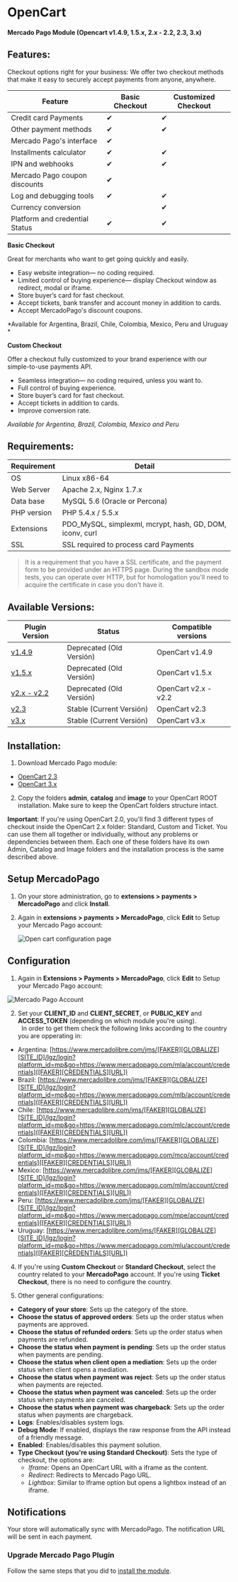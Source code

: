 # OpenCart

#### Mercado Pago Module (Opencart v1.4.9, 1.5.x, 2.x - 2.2, 2.3, 3.x)

## Features:

Checkout options right for your business:
We offer two checkout methods that make it easy to securely accept payments from anyone, anywhere.

| Feature                                                   | Basic  Checkout   | Customized Checkout     |
|---------------------------------------------------------- |-------------------|-------------------------|
| Credit card Payments                                      | ✔                 | ✔                       |
| Other payment methods                                     | ✔                 | ✔                       |
| Mercado Pago's interface                                  | ✔                 |                         |
| Installments calculator                                   | ✔                 | ✔                       |
| IPN and webhooks                                          | ✔                 | ✔                       |
| Mercado Pago coupon discounts                             | ✔                 |                         |
| Log and debugging tools                                   | ✔                 | ✔                       |
| Currency conversion                                       |                   | ✔                       |
| Platform and credential Status                            | ✔                 | ✔                       |

**Basic Checkout**

Great for merchants who want to get going quickly and easily.

* Easy website integration— no coding required.
* Limited control of buying experience— display Checkout window as redirect, modal or iframe.
* Store buyer’s card for fast checkout.
* Accept tickets, bank transfer and account money in addition to cards.
* Accept MercadoPago's discount coupons.

*Available for Argentina, Brazil, Chile, Colombia, Mexico, Peru and Uruguay *

**Custom Checkout**

Offer a checkout fully customized to your brand experience with our simple-to-use payments API.

* Seamless integration— no coding required, unless you want to.
* Full control of buying experience.
* Store buyer’s card for fast checkout.
* Accept tickets in addition to cards.
* Improve conversion rate.

*Available for Argentina, Brazil, Colombia, Mexico and Peru*


## Requirements:

| Requirement               | Detail                                                    |
|---------------------------|-----------------------------------------------------------|
| OS                        | Linux x86-64                                              |
| Web Server                | Apache 2.x, Nginx 1.7.x                                   |
| Data base                 | MySQL 5.6 (Oracle or Percona)                             |
| PHP version               | PHP 5.4.x / 5.5.x                                         |
| Extensions                | PDO_MySQL, simplexml, mcrypt, hash, GD, DOM, iconv, curl  |
| SSL                       | SSL required to process card Payments                     |

>It is a requirement that you have a SSL certificate, and the payment form to be provided under an HTTPS page.
During the sandbox mode tests, you can operate over HTTP, but for homologation you'll need to acquire the certificate in case you don't have it.


## Available Versions:

| Plugin Version                                                                          | Status                    | Compatible versions   |
|-----------------------------------------------------------------------------------------|---------------------------|-----------------------|
| [v1.4.9](https://github.com/mercadopago/cart-opencart/tree/master/v1.4.9)               | Deprecated (Old Versión)  | OpenCart v1.4.9       |
| [v1.5.x](https://github.com/mercadopago/cart-opencart/tree/master/v1.5.x)               | Deprecated (Old Versión)  | OpenCart v1.5.x       |
| [v2.x - v2.2](https://github.com/mercadopago/cart-opencart/tree/master/v2.x%20-%202.2)  | Deprecated (Old Versión)  | OpenCart v2.x - v2.2  |
| [v2.3](https://github.com/mercadopago/cart-opencart-2/archive/master.zip)               | Stable (Current Versión)  | OpenCart v2.3         |
| [v3.x](https://github.com/mercadopago/cart-opencart-3/archive/master.zip)               | Stable (Current Versión)  | OpenCart v3.x         |

## Installation:

1. Download Mercado Pago module:

  * [OpenCart 2.3](https://github.com/mercadopago/cart-opencart/tree/master/v2.3)
  * [OpenCart 3.x](https://github.com/mercadopago/cart-opencart/tree/master/v3.x)

2. Copy the folders **admin**, **catalog** and **image** to your OpenCart ROOT installation. Make sure to keep the OpenCart folders structure intact.

**Important**: If you're using OpenCart 2.0, you'll find 3 different types of checkout inside the OpenCart 2.x folder: Standard, Custom and Ticket. You can use them all together or individually, without any problems or dependencies between them. Each one of these folders have its own Admin, Catalog and Image folders and the installation process is the same described above.

## Setup MercadoPago

1. On your store administration, go to **extensions > payments > MercadoPago** and click **Install**.

2. Again in **extensions > payments > MercadoPago**, click **Edit** to Setup your Mercado Pago account:

	![Open cart configuration page](https://raw.github.com/mercadopago/cart-opencart/master/README.img/MPAccount.png)

## Configuration

1. Again in **Extensions > Payments > MercadoPago**, click **Edit** to Setup your Mercado Pago account:

 ![Mercado Pago Account](https://raw.github.com/brunocodeman/cart-opencart/master/README.img/MPAccount.png)

2.  Set your **CLIENT_ID** and **CLIENT_SECRET**, or **PUBLIC_KEY** and **ACCESS_TOKEN** (depending on which module you're using).  
  In order to get them check the following links according to the country you are opperating in:

  * Argentina: [https://www.mercadolibre.com/jms/[FAKER][GLOBALIZE][SITE_ID]/lgz/login?platform_id=mp&go=https://www.mercadopago.com/mla/account/credentials]([FAKER][CREDENTIALS][URL])
  * Brazil: [https://www.mercadolibre.com/jms/[FAKER][GLOBALIZE][SITE_ID]/lgz/login?platform_id=mp&go=https://www.mercadopago.com/mlb/account/credentials]([FAKER][CREDENTIALS][URL])
  * Chile: [https://www.mercadolibre.com/jms/[FAKER][GLOBALIZE][SITE_ID]/lgz/login?platform_id=mp&go=https://www.mercadopago.com/mlc/account/credentials]([FAKER][CREDENTIALS][URL])
  * Colombia: [https://www.mercadolibre.com/jms/[FAKER][GLOBALIZE][SITE_ID]/lgz/login?platform_id=mp&go=https://www.mercadopago.com/mco/account/credentials]([FAKER][CREDENTIALS][URL])
  * Mexico: [https://www.mercadolibre.com/jms/[FAKER][GLOBALIZE][SITE_ID]/lgz/login?platform_id=mp&go=https://www.mercadopago.com/mlm/account/credentials]([FAKER][CREDENTIALS][URL])
  * Peru: [https://www.mercadolibre.com/jms/[FAKER][GLOBALIZE][SITE_ID]/lgz/login?platform_id=mp&go=https://www.mercadopago.com/mpe/account/credentials]([FAKER][CREDENTIALS][URL])
  * Uruguay: [https://www.mercadolibre.com/jms/[FAKER][GLOBALIZE][SITE_ID]/lgz/login?platform_id=mp&go=https://www.mercadopago.com/mlu/account/credentials]([FAKER][CREDENTIALS][URL])

4. If you're using **Custom Checkout** or **Standard Checkout**, select the country related to your **MercadoPago** account. If you're using **Ticket Checkout**, there is no need to configure the country.

5. Other general configurations:

  * **Category of your store**: Sets up the category of the store.
  * **Choose the status of approved orders**: Sets up the order status when payments are approved.
  * **Choose the status of refunded orders**: Sets up the order status when payments are refunded.
  * **Choose the status when payment is pending**: Sets up the order status when payments are pending.
  * **Choose the status when client open a mediation**: Sets up the order status when client opens a mediation.
  * **Choose the status when payment was reject**: Sets up the order status when payments are rejected.
  * **Choose the status when payment was canceled**: Sets up the order status when payments are canceled.
  * **Choose the status when payment was chargeback**: Sets up the order status when payments are chargeback.
  * **Logs**: Enables/disables system logs.
  * **Debug Mode**: If enabled, displays the raw response from the API instead of a friendly message.
  *  **Enabled**: Enables/disables this payment solution.
  * **Type Checkout (you're using Standard Checkout)**: Sets the type of checkout, the options are:
    *  *Iframe*: Opens an OpenCart URL with a iframe as the content.
    *  *Redirect*: Redirects to Mercado Pago URL.
    *  *Lightbox*: Similar to Iframe option but opens a lightbox instead of an iframe.

## Notifications

Your store will automatically sync with MercadoPago. The notification URL will be sent in each payment.

### Upgrade Mercado Pago Plugin

Follow the same steps that you did to [install the module](#bookmark_installation).
